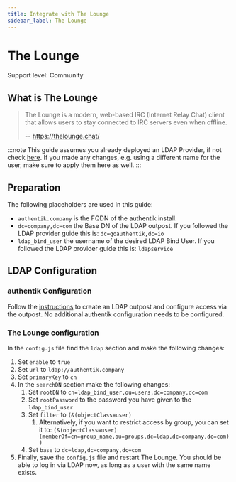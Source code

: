 ```yaml
---
title: Integrate with The Lounge
sidebar_label: The Lounge
---
```


# The Lounge

<span class="badge badge--secondary">Support level: Community</span>

## What is The Lounge

> The Lounge is a modern, web-based IRC (Internet Relay Chat) client that allows users to stay connected to IRC servers even when offline.
>
> -- https://thelounge.chat/

:::note
This guide assumes you already deployed an LDAP Provider, if not check [here](https://docs.goauthentik.io/docs/add-secure-apps/providers/ldap/generic_setup).
If you made any changes, e.g. using a different name for the user, make sure to apply them here as well.
:::

## Preparation

The following placeholders are used in this guide:

- `authentik.company` is the FQDN of the authentik install.
- `dc=company,dc=com` the Base DN of the LDAP outpost. If you followed the LDAP provider guide this is: `dc=goauthentik,dc=io`
- `ldap_bind_user` the username of the desired LDAP Bind User. If you followed the LDAP provider guide this is: `ldapservice`

## LDAP Configuration

### authentik Configuration

Follow the [instructions](https://docs.goauthentik.io/docs/add-secure-apps/outposts/#create-and-configure-an-outpost) to create an LDAP outpost and configure access via the outpost. No additional authentik configuration needs to be configured.

### The Lounge configuration

In the `config.js` file find the `ldap` section and make the following changes:

1. Set `enable` to `true`
2. Set `url` to `ldap://authentik.company`
3. Set `primaryKey` to `cn`
4. In the `searchDN` section make the following changes:
    1. Set `rootDN` to `cn=ldap_bind_user,ou=users,dc=company,dc=com`
    2. Set `rootPassword` to the password you have given to the `ldap_bind_user`
    3. Set `filter` to `(&(objectClass=user)`
        1. Alternatively, if you want to restrict access by group, you can set it to: `(&(objectClass=user)(memberOf=cn=group_name,ou=groups,dc=ldap,dc=company,dc=com))`
    4. Set `base` to `dc=ldap,dc=company,dc=com`
5. Finally, save the `config.js` file and restart The Lounge. You should be able to log in via LDAP now, as long as a user with the same name exists.
